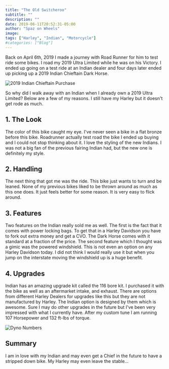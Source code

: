 ```yaml
---
title: "The Old Switcheroo"
subtitle: ""
description: ""
date: 2019-06-11T20:52:31-05:00
author: "Spaz on Wheels"
image:
tags: ["Harley", "Indian", "Motorcycle"] 
#categories: ["Blog"]
---
```


Back on April 6th, 2019 I made a journey with Road Runner for him to test ride some bikes. I road my 2019 Ultra Limited while he was on his Victory. I ended up going on a test ride at an Indian dealer and four days later ended up picking up a 2019 Indian Chieftain Dark Horse.

![2019 Indian Chieftain Purchase](/motorcycles/2019IndianPurchase.jpg "2019 Indian Chieftain Purchase")

So why did I walk away with an Indian when I already own a 2019 Ultra Limited? Below are a few of my reasons. I still have my Harley but it doesn't get rode as much.

## 1. The Look

The color of this bike caught my eye. I've never seen a bike in a flat bronze before this bike. Roadrunner actually test road the bike I ended up buying and I could not stop thinking about it. I love the styling of the new Indians. I was not a big fan of the previous fairing Indian had, but the new one is definitely my style.

## 2. Handling

The next thing that got me was the ride. This bike just wants to turn and be leaned. None of my previous bikes liked to be thrown around as much as this one does. It just feels better for some reason. It is very easy to flick around.

## 3. Features

Two features on the Indian really sold me as well. The first is the fact that it comes with power locking bags. To get that in a Harley Davidson you have to fork out extra money and get a CVO. The Dark Horse comes with it standard at a fraction of the price. The second feature which I thought was a gimic was the powered windshield. This is not even an option on any Harley Davidson today. I did not think I would really use it but when you jump on the interstate moving the windshield up is a huge benefit.

## 4. Upgrades

Indian has an amazing upgrade kit called the 116 bore kit. I purchased it with the bike as well as an aftermarket intake, and exhaust. There are options from different Harley Dealers for upgrades like this but they are not manufactured by Harley. The Indian option is designed by them which is awesome. Sure I may do other upgrades in the future but I've been very impressed with what I currently have. After my custom tune I am running 107 Horsepower and 132 ft-lbs of torque.

![Dyno Numbers](/motorcycles/IndianDyno.jpg "Indian Dyno Numbers")

## Summary

I am in love with my Indian and may even get a Chief in the future to have a stripped down bike. My Harley may even leave the stable...
